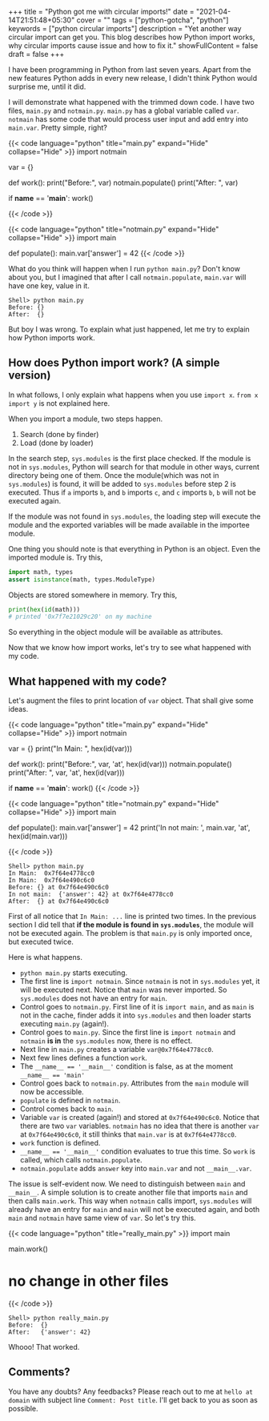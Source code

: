 +++
title = "Python got me with circular imports!"
date = "2021-04-14T21:51:48+05:30"
cover = ""
tags = ["python-gotcha", "python"]
keywords = ["python circular imports"]
description = "Yet another way circular import can get you. This blog describes how Python import works, why circular imports cause issue and how to fix it."
showFullContent = false
draft = false
+++

I have been programming in Python from last seven years. Apart from the new features Python adds in every new release, I didn't think Python would surprise me, until it did.

I will demonstrate what happened with the trimmed down code. I have two files, `main.py` and `notmain.py`. `main.py` has a global variable called `var`. `notmain` has some code that would process user input and add entry into `main.var`. Pretty simple, right?

{{< code language="python" title="main.py" expand="Hide" collapse="Hide" >}}
import notmain

var = {}

def work():
    print("Before:", var)
    notmain.populate()
    print("After: ", var)

if __name__ == '__main__':
    work()

{{< /code >}}

{{< code language="python" title="notmain.py" expand="Hide" collapse="Hide" >}}
import main

def populate():
    main.var['answer'] = 42
{{< /code >}}

What do you think will happen when I run `python main.py`? Don't know about you, but I imagined that after I call `notmain.populate`, `main.var` will have one key, value in it.

```
Shell> python main.py
Before: {}
After:  {}
```

But boy I was wrong. To explain what just happened, let me try to explain how Python imports work.

## How does Python import work? (A simple version)

In what follows, I only explain what happens when you use `import x`. `from x import y` is not explained here.

When you import a module, two steps happen.
1. Search (done by finder)
2. Load (done by loader)

In the search step, `sys.modules` is the first place checked. If the module is not in `sys.modules`, Python will search for that module in other ways, current directory being one of them. Once the module(which was not in `sys.modules`) is found, it will be added to `sys.modules` before step 2 is executed. Thus if `a` imports `b`, and `b` imports `c`, and `c` imports `b`, `b` will not be executed again.

If the module was not found in `sys.modules`, the loading step will execute the module and the exported variables will be made available in the importee module.

One thing you should note is that everything in Python is an object. Even the imported module is. Try this,

```python
import math, types
assert isinstance(math, types.ModuleType)
```

Objects are stored somewhere in memory. Try this,
```python
print(hex(id(math)))
# printed '0x7f7e21029c20' on my machine
```

So everything in the object module will be available as attributes.

Now that we know how import works, let's try to see what happened with my code.

## What happened with my code?

Let's augment the files to print location of `var` object. That shall give some ideas.

{{< code language="python" title="main.py" expand="Hide" collapse="Hide" >}}
import notmain

var = {}
print("In Main: ", hex(id(var)))

def work():
    print("Before:", var, 'at', hex(id(var)))
    notmain.populate()
    print("After: ", var, 'at', hex(id(var)))


if __name__ == '__main__':
    work()
{{< /code >}}

{{< code language="python" title="notmain.py" expand="Hide" collapse="Hide" >}}
import main

def populate():
    main.var['answer'] = 42
    print('In not main: ', main.var, 'at', hex(id(main.var)))

{{< /code >}}

```
Shell> python main.py
In Main:  0x7f64e4778cc0
In Main:  0x7f64e490c6c0
Before: {} at 0x7f64e490c6c0
In not main:  {'answer': 42} at 0x7f64e4778cc0
After:  {} at 0x7f64e490c6c0
```

First of all notice that `In Main: ...` line is printed two times. In the previous section I did tell that **if the module is found in `sys.modules`**, the module will not be executed again. The problem is that `main.py` is only imported once, but executed twice.

Here is what happens.
- `python main.py` starts executing.
- The first line is `import notmain`. Since `notmain` is not in `sys.modules` yet, it will be executed next. Notice that `main` was never imported. So `sys.modules` does not have an entry for `main`.
- Control goes to `notmain.py`. First line of it is `import main`, and as `main` is not in the cache, finder adds it into `sys.modules` and then loader starts executing `main.py` (again!).
- Control goes to `main.py`. Since the first line is `import notmain` and `notmain` **is in** the `sys.modules` now, there is no effect.
- Next line in `main.py` creates a variable `var@0x7f64e4778cc0`.
- Next few lines defines a function `work`. 
- The `__name__ == '__main__'` condition is false, as at the moment `__name__ == 'main'`
-  Control goes back to `notmain.py`. Attributes from the `main` module will now be accessible.
- `populate` is defined in `notmain`.
- Control comes back to `main`. 
- Variable `var` is created (again!) and stored at `0x7f64e490c6c0`. Notice that there are two `var` variables. `notmain` has no idea that there is another `var` at `0x7f64e490c6c0`, it still thinks that `main.var` is at `0x7f64e4778cc0`.
- `work` function is defined.
- `__name__ == '__main__'` condition evaluates to true this time. So `work` is called, which calls `notmain.populate`.
- `notmain.populate` adds `answer` key into `main.var` and not `__main__.var`.

The issue is self-evident now. We need to distinguish between `main` and `__main__`. A simple solution is to create another file that imports `main` and then calls `main.work`. This way when `notmain` calls import, `sys.modules` will already have an entry for `main` and `main` will not be executed again, and both `main` and `notmain` have same view of `var`. So let's try this.

{{< code language="python" title="really_main.py" >}}
import main

main.work()

# no change in other files
{{< /code >}}


```
Shell> python really_main.py
Before:  {}
After:   {'answer': 42}
```

Whooo! That worked.

## Comments?
You have any doubts? Any feedbacks? Please reach out to me at `hello at domain` with subject line `Comment: Post title`. I'll get back to you as soon as possible.
